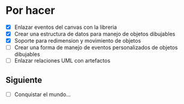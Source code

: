 # Por hacer
- [x] Enlazar eventos del canvas con la libreria
- [x] Crear una estructura de datos para manejo de objetos dibujables
- [x] Soporte para redimension y movimiento de objetos
- [ ] Crear una forma de manejo de eventos personalizados de objetos dibujables
- [ ] Enlazar relaciones UML con artefactos

## Siguiente
- [ ] Conquistar el mundo...